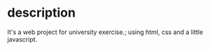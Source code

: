 # description
It's a web project for university exercise.; using html, css and a little javascript.
